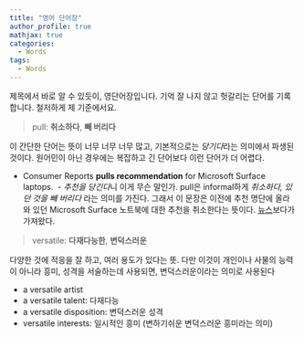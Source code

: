 ```yaml
---
title: "영어 단어장"
author_profile: true
mathjax: true
categories:
  - Words
tags:
  - Words
---
```

제목에서 바로 알 수 있듯이, 영단어장입니다. 기억 잘 나지 않고 헛갈리는 단어를 기록합니다. 철저하게 제 기준에서요.

> pull: **취소하다**, **빼 버리다**

이 간단한 단어는 뜻이 너무 너무 너무 많고, 기본적으로는 *당기다*라는 의미에서 파생된 것이다. 원어민이 아닌 경우에는 복잡하고 긴 단어보다 이런 단어가 더 어렵다.

- Consumer Reports **pulls recommendation** for Microsoft Surface laptops.
  - *추천을 당긴다*니 이게 무슨 말인가. pull은 informal하게 *취소하다, 있던 것을 빼 버리다* 라는 의미를 가진다. 그래서 이 문장은 이전에 추천 명단에 올라와 있던 Microsoft Surface 노트북에 대한 추천을 취소한다는 뜻이다. [뉴스](http://money.cnn.com/2017/08/10/technology/microsoft-surface-laptops-consumer-reports/index.html)보다가 가져왔다.

> versatile: **다재다능한**, **변덕스러운**

다양한 것에 적응을 잘 하고, 여러 용도가 있다는 뜻. 
다만 이것이 개인이나 사물의 능력이 아니라 흥미, 성격을 서술하는데 사용되면, 변덕스러운이라는 의미로 사용된다

- a versatile artist
- a versatile talent: 다재다능
- a versatile disposition: 변덕스러운 성격
- versatile interests: 일시적인 흥미 (변하기쉬운 변덕스러운 흥미라는 의미)
